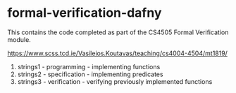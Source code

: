 # formal-verification-dafny

This contains the code completed as part of the CS4505 Formal Verification module. 

https://www.scss.tcd.ie/Vasileios.Koutavas/teaching/cs4004-4504/mt1819/

1. strings1 - programming - implementing functions
2. strings2 - specification - implementing predicates
3. strings3 - verification - verifying previously implemented functions
